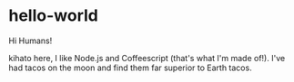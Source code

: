 hello-world
===========

Hi Humans!

kihato here, I like Node.js and Coffeescript (that's what I'm made of!).
I've had tacos on the moon and find them far superior to Earth tacos.
